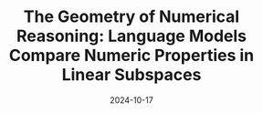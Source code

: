 ---
title: "The Geometry of Numerical Reasoning: Language Models Compare Numeric Properties in Linear Subspaces"
authors: Ahmed Oumar El-Shangiti, <b>Tatsuya Hiraoka</b>, Hilal AlQuabeh, Benjamin Heinzerling, Kentaro Inui
collection: publications
category: nonref
date: 2024-10-17
venue: 'arXiv'
paperurl: 'https://arxiv.org/abs/2410.13194'
en: 
award: 
---